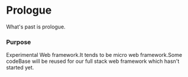 # Prologue
What's past is prologue.

### Purpose
Experimental Web framework.It tends to be micro web framework.Some codeBase will be reused for our full stack web framework which hasn't started yet.
